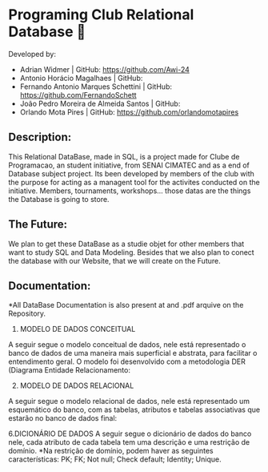 # Programing Club Relational Database 🦆

Developed by:
- Adrian Widmer | GitHub: https://github.com/Awi-24
- Antonio Horácio Magalhaes | GitHub:
- Fernando Antonio Marques Schettini | GitHub: https://github.com/FernandoSchett
- João Pedro Moreira de Almeida Santos | GitHub:
- Orlando Mota Pires | GitHub: https://github.com/orlandomotapires

## Description:

This Relational DataBase, made in SQL, is a project made for Clube de Programacao, an student initiative, from SENAI CIMATEC and as a end of Database subject project. Its been developed by members of the club with the purpose for acting as a managent tool for the activites conducted on the initiative. Members, tournaments, workshops... those datas are the things the Database is going to store.

## The Future:

We plan to get these DataBase as a studie objet for other members that want to study SQL and Data Modeling. Besides that we also plan to conect the database with our Website, that we will create on the Future. 

## Documentation:
*All DataBase Documentation  is also present at and .pdf arquive on the Repository. 


1. MODELO DE DADOS CONCEITUAL
	
A seguir segue o modelo conceitual de dados, nele está representado o banco de dados de uma maneira mais superficial e abstrata, para facilitar o entendimento geral. O modelo foi desenvolvido com a metodologia DER (Diagrama Entidade Relacionamento:

2. MODELO DE DADOS RELACIONAL
	
A seguir segue o modelo relacional de dados, nele está representado um esquemático do banco, com as tabelas, atributos e tabelas associativas que estarão no banco de dados final:
 
6.DICIONÁRIO DE DADOS
	A seguir segue o dicionário de dados do banco nele, cada atributo de cada tabela tem uma descrição e uma restrição de domínio. 
	*Na restrição de domínio, podem haver as seguintes características:
    PK; 
    FK;
    Not null; 
    Check default; 
    Identity;
    Unique.

